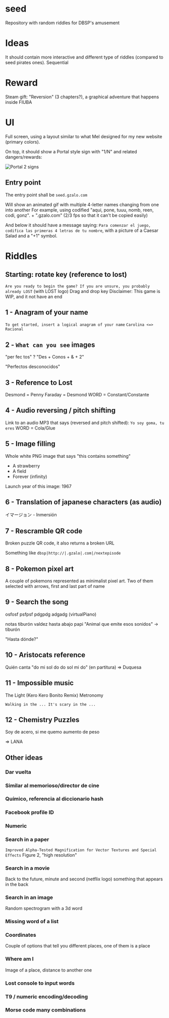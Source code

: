 # seed
Repository with random riddles for DBSP's amusement

# Ideas

It should contain more interactive and different type of riddles (compared to seed pirates ones).
Sequential 

# Reward

Steam gift: "Reversion" (3 chapters?), a graphical adventure that happens inside FIUBA 

# UI

Full screen, using a layout similar to what Mel designed for my new website (primary colors).

On top, it should show a Portal style sign with "1/N" and related dangers/rewards:

![Portal 2 signs](inspirations/portal.jpg)

## Entry point

The entry point shall be `seed.gzalo.com`

Will show an animated gif with multiple 4-letter names changing from one into another
For example, using codified "aqui, pone, tuuu, nomb, reen, codi, gonz". + ".gzalo.com"
(2/3 fps so that it can't be copied easily)

And below it should have a message saying: `Para comenzar el juego, codifica las primeras 4 letras de tu nombre`, with a picture of a Caesar Salad and a "+1" symbol.

# Riddles

## Starting: rotate key (reference to lost)

`Are you ready to begin the game? If you are unsure, you probably already LOST` (with LOST logo)
Drag and drop key
Disclaimer: This game is WIP, and it not have an end

## 1 - Anagram of your name
`To get started, insert a logical anagram of your name`
`Carolina <=> Racional`

## 2 - `What can you see` images

"per fec tos" ?
"Des + Conos + & + 2"

"Perfectos desconocidos"

## 3 - Reference to Lost

Desmond = Penny
Faraday = Desmond
WORD = Constant/Constante

## 4 - Audio reversing / pitch shifting

Link to an audio MP3 that says (reversed and pitch shifted):
`Yo soy goma, tu eres`
WORD = Cola/Glue

## 5 - Image filling

Whole white PNG image that says "this contains something"
- A strawberry
- A field 
- Forever (infinity)

Launch year of this image: 1967

## 6 - Translation of japanese characters (as audio)

イマージョン - Inmersión

## 7 - Rescramble QR code 
Broken puzzle QR code, it also returns a broken URL 

Something like `dbsp|http://|.gzalo|.com|/nextepisode`

## 8 - Pokemon pixel art

A couple of pokemons represented as minimalist pixel art.
Two of them selected with arrows, first and last part of name 

## 9 - Search the song

osfosf
psfpsf
pdgpdg
adgadg
(virtualPiano)

notas tiburón valdez hasta abajo papi
"Animal que emite esos sonidos" -> tiburón

"Hasta dónde?"

## 10 - Aristocats reference

Quién canta "do mi sol do do sol mi do" (en partitura)
=> Duquesa

## 11 - Impossible music

The
Light
(Kero Kero Bonito Remix)
Metronomy

`Walking in the ... It's scary in the ...`

## 12 - Chemistry Puzzles

Soy de acero, si me quemo aumento de peso

=> LANA

## Other ideas

### Dar vuelta
### Similar al memorioso/director de cine
### Químico, referencia al diccionario hash
### Facebook profile ID
### Numeric
### Search in a paper
`Improved Alpha-Tested Magnification for Vector Textures and Special Effects`
Figure 2, "high resolution"
### Search in a movie
Back to the future, minute and second (netflix logo)
something that appears in the back
### Search in an image
Random spectrogram with a 3d word
### Missing word of a list
### Coordinates
Couple of options that tell you different places, one of them is a place
### Where am I 
Image of a place, distance to another one
### Lost console to input words
### T9 / numeric encoding/decoding
### Morse code many combinations
